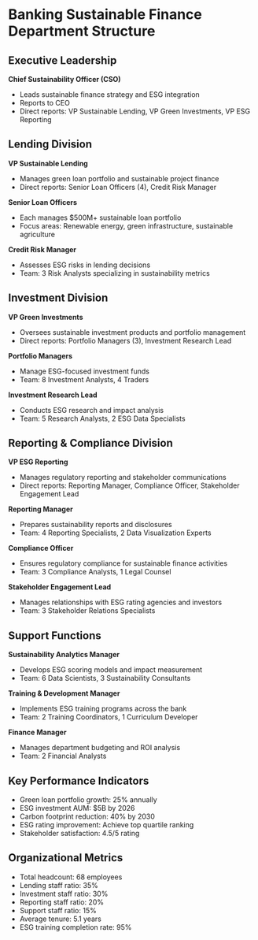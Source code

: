 # Banking Sustainable Finance Department Structure

## Executive Leadership
**Chief Sustainability Officer (CSO)**
- Leads sustainable finance strategy and ESG integration
- Reports to CEO
- Direct reports: VP Sustainable Lending, VP Green Investments, VP ESG Reporting

## Lending Division
**VP Sustainable Lending**
- Manages green loan portfolio and sustainable project finance
- Direct reports: Senior Loan Officers (4), Credit Risk Manager

**Senior Loan Officers**
- Each manages $500M+ sustainable loan portfolio
- Focus areas: Renewable energy, green infrastructure, sustainable agriculture

**Credit Risk Manager**
- Assesses ESG risks in lending decisions
- Team: 3 Risk Analysts specializing in sustainability metrics

## Investment Division
**VP Green Investments**
- Oversees sustainable investment products and portfolio management
- Direct reports: Portfolio Managers (3), Investment Research Lead

**Portfolio Managers**
- Manage ESG-focused investment funds
- Team: 8 Investment Analysts, 4 Traders

**Investment Research Lead**
- Conducts ESG research and impact analysis
- Team: 5 Research Analysts, 2 ESG Data Specialists

## Reporting & Compliance Division
**VP ESG Reporting**
- Manages regulatory reporting and stakeholder communications
- Direct reports: Reporting Manager, Compliance Officer, Stakeholder Engagement Lead

**Reporting Manager**
- Prepares sustainability reports and disclosures
- Team: 4 Reporting Specialists, 2 Data Visualization Experts

**Compliance Officer**
- Ensures regulatory compliance for sustainable finance activities
- Team: 3 Compliance Analysts, 1 Legal Counsel

**Stakeholder Engagement Lead**
- Manages relationships with ESG rating agencies and investors
- Team: 3 Stakeholder Relations Specialists

## Support Functions
**Sustainability Analytics Manager**
- Develops ESG scoring models and impact measurement
- Team: 6 Data Scientists, 3 Sustainability Consultants

**Training & Development Manager**
- Implements ESG training programs across the bank
- Team: 2 Training Coordinators, 1 Curriculum Developer

**Finance Manager**
- Manages department budgeting and ROI analysis
- Team: 2 Financial Analysts

## Key Performance Indicators
- Green loan portfolio growth: 25% annually
- ESG investment AUM: $5B by 2026
- Carbon footprint reduction: 40% by 2030
- ESG rating improvement: Achieve top quartile ranking
- Stakeholder satisfaction: 4.5/5 rating

## Organizational Metrics
- Total headcount: 68 employees
- Lending staff ratio: 35%
- Investment staff ratio: 30%
- Reporting staff ratio: 20%
- Support staff ratio: 15%
- Average tenure: 5.1 years
- ESG training completion rate: 95%